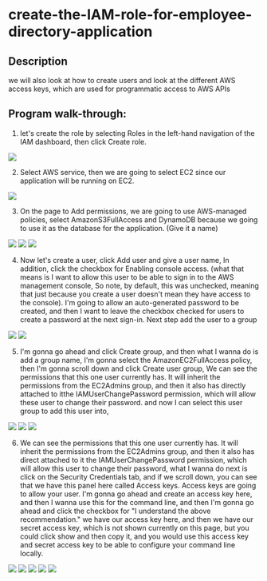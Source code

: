 <h1>create-the-IAM-role-for-employee-directory-application</h1>

<h2>Description</h2>
we will also look at how to create users and look at the different AWS access keys, which are used for programmatic access to AWS APIs
<br />

<h2>Program walk-through:</h2>

1. let's create the role by selecting Roles in the left-hand navigation of the IAM dashboard, then click Create role.
<img src="https://res.cloudinary.com/dk3bkl3ji/image/upload/v1741393074/Screenshot_2025-03-07_184411_vcbdhe.png"/>

<br />

2. Select AWS service, then we are going to select EC2 since our application will be running on EC2.
<img src="https://res.cloudinary.com/dk3bkl3ji/image/upload/v1741395214/Screenshot_2025-03-07_184531_jwvt6o.png"/>
<br />

3. On the page to Add permissions, we are going to use AWS-managed policies, select AmazonS3FullAccess and DynamoDB because we going to use it as the database for the application. (Give it a name)
<img src="https://res.cloudinary.com/dk3bkl3ji/image/upload/v1741395824/Screenshot_2025-03-07_184813_mxeitf.png"/>
<img src="https://res.cloudinary.com/dk3bkl3ji/image/upload/v1741395854/Screenshot_2025-03-07_184826_crizxi.png"/>
<img src="https://res.cloudinary.com/dk3bkl3ji/image/upload/v1741396080/Screenshot_2025-03-07_184958_jrsvh2.png"/>
<br />

4. Now let's create a user, click Add user and give a user name, In addition,  click the checkbox for Enabling console access. (what that means is I want to allow this user
to be able to sign in to the AWS management console, So note, by default, this was unchecked, meaning that just because you create a user doesn't mean they have access to the console).
 I'm going to allow an auto-generated password to be created, and then I want to leave the checkbox checked for users to create a password at the next sign-in.
Next step add the user to a group 
<img src="https://res.cloudinary.com/dk3bkl3ji/image/upload/v1741396472/Screenshot_2025-03-07_185322_g5pvuh.png"/>
<img src="https://res.cloudinary.com/dk3bkl3ji/image/upload/v1741396939/Screenshot_2025-03-07_185350_hahd1q.png"/>
<br />

5.  I'm gonna go ahead and click Create group, and then what I wanna do is add a group name,  I'm gonna select the AmazonEC2FullAccess policy, then I'm gonna scroll down and click Create user group, We can see the permissions that this one user currently has. It will inherit the permissions from the EC2Admins group, and then it also has directly attached to itthe IAMUserChangePassword permission, which will allow these user to change their password. and now I can select this user group to add this user into,
<img src="https://res.cloudinary.com/dk3bkl3ji/image/upload/v1741397382/Screenshot_2025-03-07_185322_sy1mo2.png"/>
<img src="https://res.cloudinary.com/dk3bkl3ji/image/upload/v1741397408/Screenshot_2025-03-07_185442_f6auzl.png"/>
<img src="https://res.cloudinary.com/dk3bkl3ji/image/upload/v1741397435/Screenshot_2025-03-07_185509_jw6lcb.png"/>

6. We can see the permissions that this one user currently has. It will inherit the permissions from the EC2Admins group, and then it also has direct attached to it the IAMUserChangePassword permission,
which will allow this user to change their password, what I wanna do next is click on the Security Credentials tab, and if we scroll down, you can see that we have this panel here called Access keys.
Access keys are going to allow your user.
 I'm gonna go ahead and create an access key here, and then I wanna use this for the command line, and then I'm gonna go ahead and click the checkbox for "I understand the above recommendation." we have our access key here, and then we have our secret access key, which is not shown currently on this page, but you could click show and then copy it, and you would use this access key and secret access key
to be able to configure your command line locally.
<img src="https://res.cloudinary.com/dk3bkl3ji/image/upload/v1741397565/Screenshot_2025-03-07_185526_yo7bjr.png"/>
<img src="https://res.cloudinary.com/dk3bkl3ji/image/upload/v1741397698/Screenshot_2025-03-07_185548_wlxge3.png"/>
<img src="https://res.cloudinary.com/dk3bkl3ji/image/upload/v1741398175/Screenshot_2025-03-07_185743_nxrb0n.png"/>
<img src="https://res.cloudinary.com/dk3bkl3ji/image/upload/v1741398201/Screenshot_2025-03-07_185747_sht9ug.png"/>
<img src="https://res.cloudinary.com/dk3bkl3ji/image/upload/v1741398223/Screenshot_2025-03-07_190016_sgsmm2.png"/>



